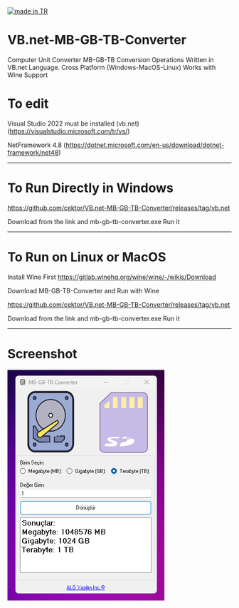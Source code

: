 <a href="#">
    <img src="https://raw.githubusercontent.com/pedromxavier/flag-badges/main/badges/TR.svg" alt="made in TR">
</a>

# VB.net-MB-GB-TB-Converter
Computer Unit Converter MB-GB-TB Conversion Operations Written in VB.net Language. Cross Platform (Windows-MacOS-Linux) Works with Wine Support

# To edit
Visual Studio 2022 must be installed (vb.net) (https://visualstudio.microsoft.com/tr/vs/)

NetFramework 4.8  (https://dotnet.microsoft.com/en-us/download/dotnet-framework/net48)



----------------------------------

# To Run Directly in Windows

https://github.com/cektor/VB.net-MB-GB-TB-Converter/releases/tag/vb.net

Download from the link and mb-gb-tb-converter.exe Run it


----------------------------------

# To Run on Linux or MacOS
Install Wine First
https://gitlab.winehq.org/wine/wine/-/wikis/Download

Download MB-GB-TB-Converter and Run with Wine

https://github.com/cektor/VB.net-MB-GB-TB-Converter/releases/tag/vb.net

Download from the link and mb-gb-tb-converter.exe Run it


----------------------------------

# Screenshot

![Demo](Screenshot_1.png) 
